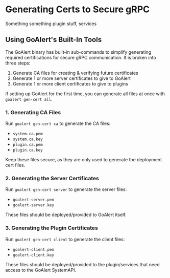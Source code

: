 # Generating Certs to Secure gRPC

Something something plugin stuff, services

## Using GoAlert's Built-In Tools

The GoAlert binary has built-in sub-commands to simplify generating required certifications for secure gRPC communication.
It is broken into three steps:

1. Generate CA files for creating & verifying future certificates
2. Generate 1 or more server certificates to give to GoAlert
3. Generate 1 or more client certificates to give to plugins

If setting up GoAlert for the first time, you can generate all files at once with `goalert gen-cert all`.

### 1. Generating CA Files

Run `goalert gen-cert ca` to generate the CA files:

- `system.ca.pem`
- `system.ca.key`
- `plugin.ca.pem`
- `plugin.ca.key`

Keep these files secure, as they are only used to generate the deployment cert files.

### 2. Generating the Server Certificates

Run `goalert gen-cert server` to generate the server files:

- `goalert-server.pem`
- `goalert-server.key`

These files should be deployed/provided to GoAlert itself.

### 3. Generating the Plugin Certificates

Run `goalert gen-cert client` to generate the client files:

- `goalert-client.pem`
- `goalert-client.key`

These files should be deployed/provided to the plugin/services that need access to the GoAlert SystemAPI.
